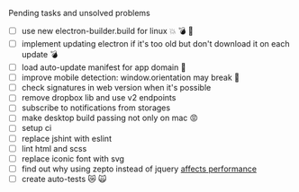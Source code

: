 Pending tasks and unsolved problems
- [ ] use new electron-builder.build for linux :boom: :bomb: :rocket:   
- [ ] implement updating electron if it's too old but don't download it on each update :bomb: 
- [ ] load auto-update manifest for app domain :imp:
- [ ] improve mobile detection: window.orientation may break :imp:
- [ ] check signatures in web version when it's possible 
- [ ] remove dropbox lib and use v2 endpoints
- [ ] subscribe to notifications from storages
- [ ] make desktop build passing not only on mac :rage: 
- [ ] setup ci 
- [ ] replace jshint with eslint
- [ ] lint html and scss 
- [ ] replace iconic font with svg 
- [ ] find out why using zepto instead of jquery [affects performance](https://github.com/madrobby/zepto/issues/1169)
- [ ] create auto-tests :crying_cat_face: :scream_cat: 
